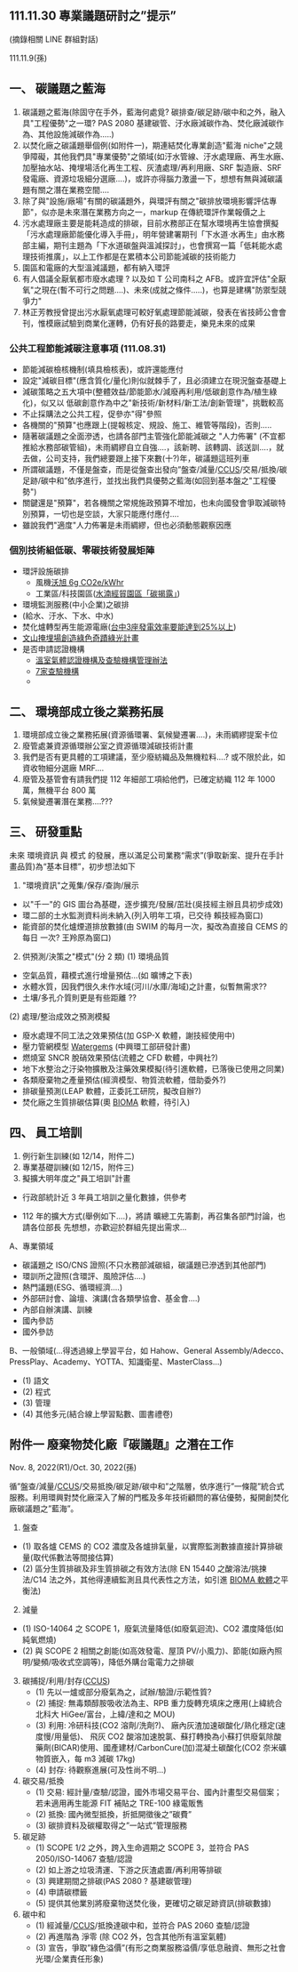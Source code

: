 ## 111.11.30 專業議題研討之”提示”

(摘錄相關 LINE 群組對話)

111.11.9(孫)

## 一、 碳議題之藍海

1. 碳議題之藍海(除固守在手外，藍海何處覓? 碳排查/碳足跡/碳中和之外，融入具"工程優勢"之一環? PAS 2080 基建碳管、汙水廠減碳作為、焚化廠減碳作為、其他設施減碳作為.....)
2. 以焚化廠之碳議題舉個例(如附件一)，期連結焚化專業創造"藍海 niche"之競爭障礙，其他我們具"專業優勢"之領域(如汙水管線、汙水處理廠、再生水廠、加壓抽水站、掩埋場活化再生工程、灰渣處理/再利用廠、SRF 製造廠、SRF 發電廠、資源垃圾細分選廠....)，或許亦得腦力激盪一下，想想有無與減碳議題有關之潛在業務空間....
3. 除了與"設施/廠場"有關的碳議題外，與環評有關之"碳排放環境影響評估專節"，似亦是未來潛在業務方向之一，markup 在傳統環評作業報價之上
4. 污水處理廠主要是能耗造成的排碳，目前水務部正在幫水環境再生協會撰擬「污水處理廠節能優化導入手冊」，明年營建署期刊「下水道·水再生」由水務部主編，期刊主題為「下水道碳盤與溫減探討」，也會撰寫一篇「低耗能水處理技術推廣」，以上工作都是在累積本公司節能減碳的技術能力
5. 園區和電廠的大型溫減議題，都有納入環評
6. 有人倡議全厭氧都市廢水處理 ? 以及如 T 公司南科之 AFB。或許宜評估"全厭氧"之現在(暫不可行之問題....)、未來(成就之條件.....)，也算是建構"防禦型競爭力"
7. 林正芳教授曾提出污水厭氧處理可較好氧處理節能減碳，發表在省技師公會會刊，惟模廠試驗到商業化運轉，仍有好長的路要走，樂見未來的成果


### 公共工程節能減碳注意事項 (111.08.31)

- 節能減碳檢核機制(填具檢核表)，或許還能應付
- 設定"減碳目標"(應含質化/量化)則似就棘手了，且必須建立在現況盤查基礎上
- 減碳策略之五大項中(整體效益/節能節水/減廢再利用/低碳創意作為/植生綠化)，似又以 低碳創意作為中之"新技術/新材料/新工法/創新管理"，挑戰較高
- 不止採購法之公共工程，促參亦"得"參照
- 各機關的"預算"也應跟上(提報核定、規設、施工、維管等階段)，否則.....
- 隨著碳議題之全面滲透，也請各部門主管強化節能減碳之 "人力佈署" (不宜都推給水務部碳管組)，未雨綢繆自立自強....，該新聘、該轉調、該送訓....，就去做，公司支持，我們總要跟上接下來數(十?)年，碳議題這班列車
- 所謂碳議題，不僅是盤查，而是從盤查出發向”盤查/減量/[CCUS][CCUS]/交易/抵換/碳足跡/碳中和”依序進行，並找出我們具優勢之藍海(如回到基本盤之"工程優勢")
- 關鍵還是"預算"，若各機關之常規施政預算不增加，也未向國發會爭取減碳特別預算，一切也是空談，大家只能應付應付....
- 雖說我們"適度"人力佈署是未雨綢繆，但也必須動態觀察因應

### 個別技術組低碳、零碳技術發展矩陣

- 環評設施碳排
  - 風機[沃旭 6g CO2e/kWhr](https://orsted.tw/zh/insights/what-is-the-carbon-footprint-of-offshore-wind)
  - 工業區/科技園區([水湳經貿園區「碳揭露」](https://cfp-calculate.tw/cfpc/WebPage/WebSites/docx_detail.aspx?qparentid=61c5ad7f-69aa-4213-9932-cf47660d1330))
- 環境監測服務(中小企業)之碳排
- (給水、汙水、下水、中水)
- 焚化爐轉型再生能源電廠([台中3座發電效率要能達到25%以上](https://udn.com/news/story/9639/6319122))
- [文山掩埋場創造綠色奇蹟綠光計畫](https://tw.news.yahoo.com/news/文山掩埋場創造綠色奇蹟-122716931.html?guccounter=1&guce_referrer=aHR0cHM6Ly93d3cuZ29vZ2xlLmNvbS8&guce_referrer_sig=AQAAAJKlzC0iXiAL4b0cGdHg_37Q6EaYnU14W8I-bMsB18j3qdocUMItasH7eME9n1QT02TMXFghiFYxIEL_3AZdWXgmlwte8jI6zj0rNE1ZKelBWOimOwdV2LmqU0f7j4NgSYFTuwhPBuMsA5q9eJRa9egkWC60k_6SoNrolewfk4rp)
- 是否申請認證機構
  - [溫室氣體認證機構及查驗機構管理辦法](https://oaout.epa.gov.tw/law/LawContent.aspx?id=GL005951)
  - [7家查驗機構](https://ghgregistry.epa.gov.tw/ghg_rwd/Main/check/_3/Check_3_2)
  - 
## 二、 環境部成立後之業務拓展

1. 環境部成立後之業務拓展(資源循環署、氣候變遷署....)，未雨綢繆提案卡位
2. 廢管處兼資源循環辦公室之資源循環減碳技術計畫
3. 我們是否有更具體的工項建議，至少廢紡織品及無機粒料....? 或不限於此，如資收物細分選廠 MRF….
4. 廢管及基管會有請我們提 112 年細部工項給他們，已確定紡織 112 年 1000 萬，無機平台 800 萬
5. 氣候變遷署潛在業務….???

## 三、 研發重點

未來 環境資訊 與 模式 的發展，應以滿足公司業務“需求”(爭取新案、提升在手計畫品質)為“基本目標”，初步想法如下

1. "環境資訊"之蒐集/保存/查詢/展示
- 以"千一"的 GIS 圖台為基礎，逐步擴充/發展/茁壯(吳技經主辦且具初步成效)
- 環二部的土水監測資料尚未納入(列入明年工項，已交待 賴技經為窗口)
- 能資部的焚化爐煙道排放數據(由 SWIM 的每月一次，擬改為直接自 CEMS 的每日
一次? 王羚原為窗口)

2. 供預測/決策之"模式"(分 2 類)
(1) 環境品質

- 空氣品質，藉模式進行增量預估...(如 曠博之下表)
- 水體水質，因我們很久未作水域(河川/水庫/海域)之計畫，似暫無需求??
- 土壤/多孔介質則更是有些距離 ??

(2) 處理/整治成效之預測模擬

- 廢水處理不同工法之效果預估(加 GSP-X 軟體，謝技經使用中)
- 壓力管網模型 [Watergems][Watergems] (中興環工部研發計畫)
- 燃燒室 SNCR 脫硝效果預估(流體之 CFD 軟體，中興社?)
- 地下水整治之汙染物擴散及注藥效果模擬(待引進軟體，已落後已使用之同業)
- 各類廢棄物之產量預估(經濟模型、物質流軟體，借助委外?)
- 排碳量預測(LEAP 軟體，正委託工研院，擬改自辦?)
- 焚化廠之生質排碳估算(奧 [BIOMA][BIOMA] 軟體，待引入)

## 四、 員工培訓
1. 例行新生訓練(如 12/14，附件二)
2. 專業基礎訓練(如 12/15，附件三)
3. 擬擴大明年度之"員工培訓"計畫
- 行政部統計近 3 年員工培訓之量化數據，供參考

- 112 年的擴大方式(舉例如下....)，將請 曠總工先籌劃，再召集各部門討論，也請各位部長 先想想，亦歡迎於群組先提出需求...

A、專業領域
- 碳議題之 ISO/CNS 證照(不只水務部減碳組，碳議題已滲透到其他部門)
- 環訓所之證照(含環評、風險評估....)
- 熱門議題(ESG、循環經濟....)
- 外部研討會、論壇、演講(含各類學協會、基金會....)
- 內部自辦演講、訓練
- 國內參訪
- 國外參訪

B、一般領域(...得透過線上學習平台，如 Hahow、General Assembly/Adecco、
PressPlay、Academy、YOTTA、知識衛星、MasterClass...)
- (1) 語文
- (2) 程式
- (3) 管理
- (4) 其他多元(結合線上學習點數、圖書禮卷)

## 附件一 廢棄物焚化廠『碳議題』之潛在工作
Nov. 8, 2022(R1)/Oct. 30, 2022(孫)

循”盤查/減量/[CCUS][CCUS]/交易抵換/碳足跡/碳中和”之階層，依序進行”一條龍”統合式服務。利用環興對焚化廠深入了解的門檻及多年技術顧問的寡佔優勢，擬開創焚化廠碳議題之”藍海”。

1. 盤查
  - (1) 取各爐 CEMS 的 CO2 濃度及各爐排氣量，以實際監測數據直接計算排碳量(取代係數法等間接估算)
  - (2) 區分生質排碳及非生質排碳之有效方法(除 EN 15440 之酸溶法/挑揀法/C14 法之外，其他得連續監測且具代表性之方法，如引進 [BIOMA 軟體][BIOMA]之平衡法)

2. 減量
- (1) ISO-14064 之 SCOPE 1，廢氣流量降低(如廢氣迴流)、CO2 濃度降低(如純氧燃燒)
- (2) 與 SCOPE 2 相關之創能(如高效發電、屋頂 PV/小風力)、節能(如廠內照明/變頻/吸收式空調等)，降低外購台電電力之排碳
3. 碳捕捉/利用/封存([CCUS][CCUS])
   - (1) 先以一爐或部分廢氣為之，試辦/驗證/示範性質?
   - (2) 捕捉: 無毒類醇胺吸收法為主、RPB 重力旋轉充填床之應用(上緯統合北科大 HiGee/富台，上緯/達和之 MOU)
   - (3) 利用: 冷研科技(CO2 溶劑/洗劑?)、 廠內灰渣加速碳酸化/熟化穩定(速度慢/用量低)、
飛灰 CO2 酸溶加速脫氯、蘇打轉換為小蘇打供廢氣除酸藥劑(BICAR)使用、國產建材/CarbonCure(加)混凝土碳酸化(CO2 奈米礦物質嵌入，每 m3 減碳 17kg)
   - (4) 封存: 待觀察進展(可及性尚不明…)
4. 碳交易/抵換
   - (1) 交易: 經計量/查驗/認證，國外市場交易平台、國內計畫型交易個案；若未適用再生能源 FIT 補貼之 TRE-100 綠電販售
   - (2) 抵換: 國內微型抵換，折抵開徵後之”碳費”
   - (3) 碳排資料及碳權取得之”一站式”管理服務
5. 碳足跡
   - (1) SCOPE 1/2 之外，跨入生命週期之 SCOPE 3，並符合 PAS 2050/ISO-14067 查驗/認證
   - (2) 如上游之垃圾清運、下游之灰渣處置/再利用等排碳
   - (3) 興建期間之排碳(PAS 2080 ? 基建碳管理)
   - (4) 申請碳標籤
   - (5) 提供其他業別將廢棄物送焚化後，更確切之碳足跡資訊(排碳數據)
6. 碳中和
   - (1) 經減量/[CCUS][CCUS]/抵換達碳中和，並符合 PAS 2060 查驗/認證
   - (2) 再進階為 淨零 (除 CO2 外，包含其他所有溫室氣體)
   - (3) 宣告，爭取”綠色溢價”(有形之商業服務溢價/享低息融資、無形之社會光環/企業責任形象)

[CCUS]: <https://zh.wikipedia.org/zh-tw/碳捕集与封存> "碳捕集與封存，又稱為碳封存或碳收集及儲存等（英語：Carbon Capture and Storage，簡稱CCS），有時亦會加入「應用」而被稱作「CCUS」（即Carbon Capture Utilise and Storage），是指收集從點源污染（如火力發電廠）產生的二氧化碳，將它們運輸至儲存地點並長期與空氣隔離的技術過程。此項技術的主要目的是防止在發電過程中或其他行業使用化石燃料而釋放大量二氧化碳至大氣層，同時是一種潛在手段以減輕因為使用化石燃料時所釋出的排放物而造成的全球暖化及海洋酸化[1]。"
[BIOMA]: <https://www.tuwien.at/cee/iwr/ressourcen/downloads/bioma> "BIOMA - software for balance method, BIOMA enables the determination of the following parameters of waste-to-energy plants : Percentage of energy generated from biogenic sources Carbon dioxide from fossil sources lower/upper calorific value of the waste feed carbon content of the waste feed Biomass content (free of ash and moisture) of the incoming waste Content of fossil substances (free of ash and moisture) of the supplied waste Ash content of waste feed water content of the waste feed Only routinely measured operating data from the waste-to-energy plant is required. Detailed information on the required input data can be found in the info folder."
[Watergems]: <https://www.bentley.com/software/openflows-watergems/> "OpenFlows WaterGEMS Water Distribution Analysis and Design Software, Deliver High-Quality Hydraulic Projects with Minimal Capital Investment The most flexible and comprehensive solution for water systems engineering, planning, and operations."